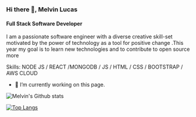 

### Hi there 👋, Melvin Lucas
#### Full Stack Software Developer

I am a passionate software engineer with a diverse creative skill-set motivated by the power of technology as a tool for positive change .This year my goal is to learn new technologies and to contribute to open source more

Skills: NODE JS / REACT /MONGODB / JS / HTML / CSS / BOOTSTRAP / AWS CLOUD

- 🔭 I’m currently working on this page. 







![Melvin's Github stats](https://github-readme-stats.vercel.app/api?username=LucasMelvin15&show_icons=true&theme=tokyonight)

[![Top Langs](https://github-readme-stats.vercel.app/api/top-langs/?username=LucasMelvin15&exclude_repo=github-readme-stats,LucasMelvin15.github.io)](https://github.com/LucasMelvin15/github-readme-stats)

